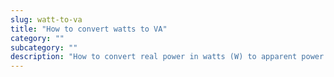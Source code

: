 ```yaml
---
slug: watt-to-va
title: "How to convert watts to VA"
category: ""
subcategory: ""
description: "How to convert real power in watts (W) to apparent power in volt-amps (VA)."
---
```


